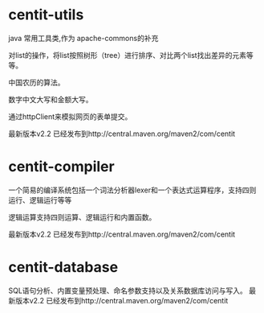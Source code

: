 # centit-utils
java 常用工具类,作为 apache-commons的补充

 对list的操作，将list按照树形（tree）进行排序、对比两个list找出差异的元素等等。

 中国农历的算法。

 数字中文大写和金额大写。

 通过httpClient来模拟网页的表单提交。

最新版本v2.2 已经发布到http://central.maven.org/maven2/com/centit


# centit-compiler
一个简易的编译系统包括一个词法分析器lexer和一个表达式运算程序，支持四则运行、逻辑运行等等

逻辑运算支持四则运算、逻辑运行和内置函数。

最新版本v2.2 已经发布到http://central.maven.org/maven2/com/centit

# centit-database
SQL语句分析、内置变量预处理、命名参数支持以及关系数据库访问与写入。
最新版本v2.2 已经发布到http://central.maven.org/maven2/com/centit
